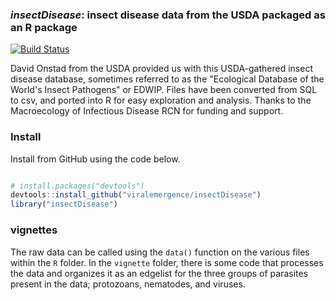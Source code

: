 ### *insectDisease*: insect disease data from the USDA packaged as an R package

[![Build Status](https://travis-ci.org/taddallas/metacom.png?branch=master)](https://travis-ci.org/taddallas/insectDisease)

David Onstad from the USDA provided us with this USDA-gathered insect disease database, sometimes referred to as the "Ecological Database of the World's Insect Pathogens" or EDWIP. Files have been converted from SQL to csv, and ported into R for easy exploration and analysis. Thanks to the Macroecology of Infectious Disease RCN for funding and support.


### Install

Install from GitHub using the code below. 


```r

# install.packages("devtools")
devtools::install_github("viralemergence/insectDisease")
library("insectDisease")

```






### vignettes

The raw data can be called using the `data()` function on the various files within the `R` folder. In the `vignette` folder, there is some code that processes the data and organizes it as an edgelist for the three groups of parasites present in the data; protozoans, nematodes, and viruses. 



